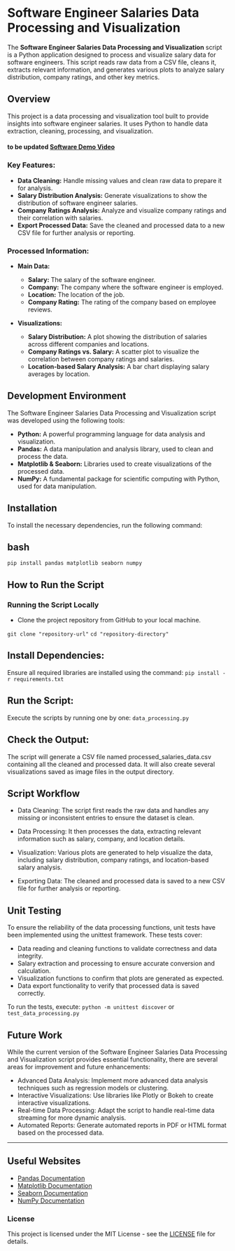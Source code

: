 # Software Engineer Salaries Data Processing and Visualization

The **Software Engineer Salaries Data Processing and Visualization** script is a Python application designed to process and visualize salary data for software engineers. This script reads raw data from a CSV file, cleans it, extracts relevant information, and generates various plots to analyze salary distribution, company ratings, and other key metrics.

## Overview

This project is a data processing and visualization tool built to provide insights into software engineer salaries. It uses Python to handle data extraction, cleaning, processing, and visualization.


#### to be updated [Software Demo Video](https://youtu./xGGPXlK9Lvs)

### Key Features:

- **Data Cleaning:** Handle missing values and clean raw data to prepare it for analysis.
- **Salary Distribution Analysis:** Generate visualizations to show the distribution of software engineer salaries.
- **Company Ratings Analysis:** Analyze and visualize company ratings and their correlation with salaries.
- **Export Processed Data:** Save the cleaned and processed data to a new CSV file for further analysis or reporting.

### Processed Information:

- **Main Data:**
  - **Salary:** The salary of the software engineer.
  - **Company:** The company where the software engineer is employed.
  - **Location:** The location of the job.
  - **Company Rating:** The rating of the company based on employee reviews.

- **Visualizations:**
  - **Salary Distribution:** A plot showing the distribution of salaries across different companies and locations.
  - **Company Ratings vs. Salary:** A scatter plot to visualize the correlation between company ratings and salaries.
  - **Location-based Salary Analysis:** A bar chart displaying salary averages by location.

## Development Environment

The Software Engineer Salaries Data Processing and Visualization script was developed using the following tools:

- **Python:** A powerful programming language for data analysis and visualization.
- **Pandas:** A data manipulation and analysis library, used to clean and process the data.
- **Matplotlib & Seaborn:** Libraries used to create visualizations of the processed data.
- **NumPy:** A fundamental package for scientific computing with Python, used for data manipulation.

## Installation

To install the necessary dependencies, run the following command:

## bash
`pip install pandas matplotlib seaborn numpy`


## How to Run the Script
### Running the Script Locally
- Clone the project repository from GitHub to your local machine.

`git clone "repository-url"`
`cd "repository-directory"`

## Install Dependencies:
Ensure all required libraries are installed using the command:
`pip install -r requirements.txt`

## Run the Script:
Execute the scripts by running one by one:
`data_processing.py`

## Check the Output:
The script will generate a CSV file named processed_salaries_data.csv containing all the cleaned and processed data. It will also create several visualizations saved as image files in the output directory. 

## Script Workflow
- Data Cleaning:
The script first reads the raw data and handles any missing or inconsistent entries to ensure the dataset is clean.

- Data Processing:
It then processes the data, extracting relevant information such as salary, company, and location details.

- Visualization:
Various plots are generated to help visualize the data, including salary distribution, company ratings, and location-based salary analysis.

- Exporting Data:
The cleaned and processed data is saved to a new CSV file for further analysis or reporting.

## Unit Testing
To ensure the reliability of the data processing functions, unit tests have been implemented using the unittest framework. These tests cover:

- Data reading and cleaning functions to validate correctness and data integrity.
- Salary extraction and processing to ensure accurate conversion and calculation.
- Visualization functions to confirm that plots are generated as expected.
- Data export functionality to verify that processed data is saved correctly.

To run the tests, execute:
`python -m unittest discover` or 
`test_data_processing.py`


## Future Work

While the current version of the Software Engineer Salaries Data Processing and Visualization script provides essential functionality, there are several areas for improvement and future enhancements:

- Advanced Data Analysis: Implement more advanced data analysis techniques such as regression models or clustering.
- Interactive Visualizations: Use libraries like Plotly or Bokeh to create interactive visualizations.
- Real-time Data Processing: Adapt the script to handle real-time data streaming for more dynamic analysis.
- Automated Reports: Generate automated reports in PDF or HTML format based on the processed data.

---------------------------------------------------------------------------------------------------------------------------------

## Useful Websites

- [Pandas Documentation](https://pandas.pydata.org/docs/)
- [Matplotlib Documentation](https://matplotlib.org/stable/index.html)
- [Seaborn Documentation](https://seaborn.pydata.org/)
- [NumPy Documentation](https://numpy.org/doc/)

### License

This project is licensed under the MIT License - see the [LICENSE](/docs/LICENSE) file for details.